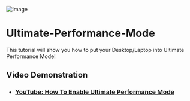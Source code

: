 <p align="center">

![Image](https://github.com/user-attachments/assets/756e7e2b-b9a1-4d52-92d0-3e64f5a35406)
</p>


<h1>Ultimate-Performance-Mode</h1>
This tutorial will show you how to put your Desktop/Laptop into Ultimate Performance Mode!


<h2>Video Demonstration</h2>

- ### [YouTube: How To Enable Ultimate Performance Mode](https://www.youtube.com/watch?v=bBdMKz18TWk)
